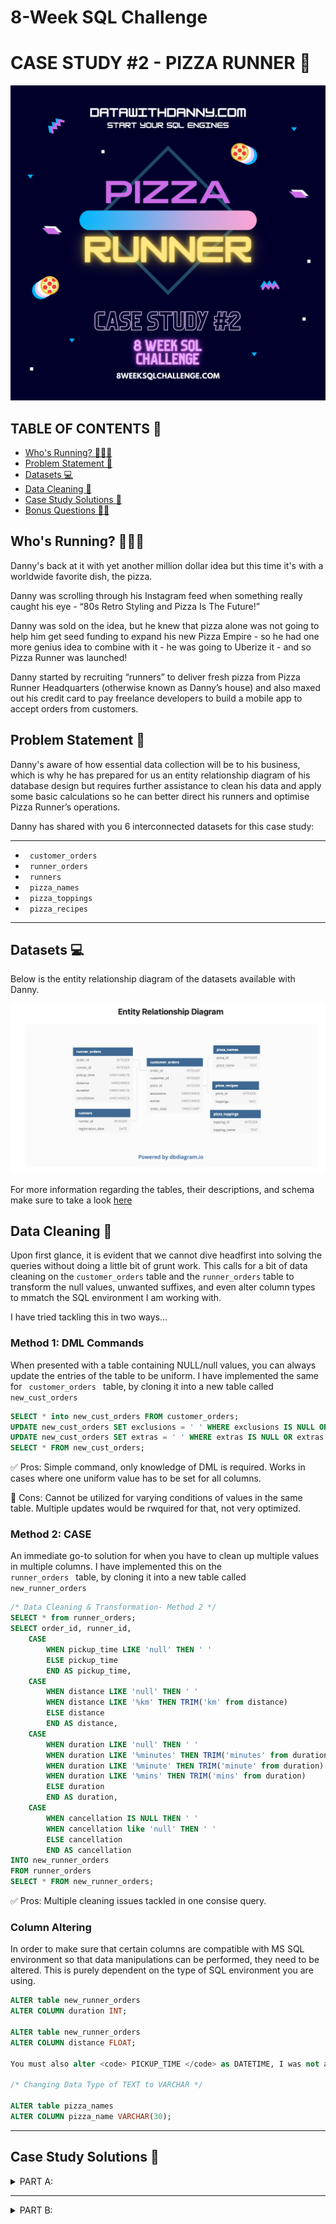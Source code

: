 # 8-Week SQL Challenge

# CASE STUDY #2 - PIZZA RUNNER 🍕

![picturelogo](https://github.com/iaks23/8WeekSqlChallenge/blob/main/img/W2.png)

## TABLE OF CONTENTS 📖
* [Who's Running? 🏃🏻‍♀️](#who's-running)
* [Problem Statement 🔨](#problem-statement)
* [Datasets 💻](#datasets)
* [Data Cleaning 🧹](#cleaning)
* [Case Study Solutions 🔑](#case-study-solutions)
* [Bonus Questions 💃🏻](#bonus-questions)




## Who's Running? 🏃🏻‍♀️ <a name="who's-running"></a>

Danny's back at it with yet another million dollar idea but this time it's with a worldwide favorite dish, the pizza.

Danny was scrolling through his Instagram feed when something really caught his eye - “80s Retro Styling and Pizza Is The Future!”

Danny was sold on the idea, but he knew that pizza alone was not going to help him get seed funding to expand his new Pizza Empire - so he had one more genius idea to combine with it - he was going to Uberize it - and so Pizza Runner was launched!

Danny started by recruiting “runners” to deliver fresh pizza from Pizza Runner Headquarters (otherwise known as Danny’s house) and also maxed out his credit card to pay freelance developers to build a mobile app to accept orders from customers.


## Problem Statement 🔨 <a name="problem-statement"></a>

Danny's aware of how essential data collection will be to his business, which is why he has prepared for us an entity relationship diagram of his database design but requires further assistance to clean his data and apply some basic calculations so he can better direct his runners and optimise Pizza Runner’s operations.

Danny has shared with you 6 interconnected datasets for this case study:

---------------

* <code> customer_orders </code>
* <code> runner_orders </code>
* <code> runners </code>
* <code> pizza_names </code>
* <code> pizza_toppings </code>
* <code> pizza_recipes </code>

---------------

## Datasets 💻 <a name="datasets"></a>

Below is the entity relationship diagram of the datasets available with Danny.

![ER](https://github.com/iaks23/8WeekSqlChallenge/blob/main/img/ER.png)

For more information regarding the tables, their descriptions, and schema make sure to take a look [here](https://8weeksqlchallenge.com/case-study-2/)

## Data Cleaning 🧹 <a name="cleaning"></a>

Upon first glance, it is evident that we cannot dive headfirst into solving the queries without doing a little bit of grunt work. This calls for a bit of data cleaning on the <code>customer_orders</code> table and the <code>runner_orders</code> table to transform the null values, unwanted suffixes, and even alter column types to mmatch the SQL environment I am working with. 

I have tried tackling this in two ways...

### Method 1: DML Commands 

When presented with a table containing NULL/null values, you can always update the entries of the table to be uniform. I have implemented the same for <code> customer_orders </code> table, by cloning it into a new table called <code> new_cust_orders </code>

```sql
SELECT * into new_cust_orders FROM customer_orders;
UPDATE new_cust_orders SET exclusions = ' ' WHERE exclusions IS NULL OR exclusions = 'null'
UPDATE new_cust_orders SET extras = ' ' WHERE extras IS NULL OR extras = 'null'
SELECT * FROM new_cust_orders;
```

✅ Pros: Simple command, only knowledge of DML is required. Works in cases where one uniform value has to be set for all columns. 


🛑 Cons: Cannot be utilized for varying conditions of values in the same table. Multiple updates would be rwquired for that, not very optimized. 

### Method 2: CASE 

An immediate go-to solution for when you have to clean up multiple values in multiple columns. I have implemented this on the <code> runner_orders </code> table, by cloning it into a new table called <code> new_runner_orders </code>

```sql
/* Data Cleaning & Transformation- Method 2 */
SELECT * from runner_orders;
SELECT order_id, runner_id,
    CASE 
        WHEN pickup_time LIKE 'null' THEN ' '
        ELSE pickup_time
        END AS pickup_time,
    CASE 
        WHEN distance LIKE 'null' THEN ' '
        WHEN distance LIKE '%km' THEN TRIM('km' from distance)
        ELSE distance
        END AS distance,
    CASE 
        WHEN duration LIKE 'null' THEN ' '
        WHEN duration LIKE '%minutes' THEN TRIM('minutes' from duration)
        WHEN duration LIKE '%minute' THEN TRIM('minute' from duration)
        WHEN duration LIKE '%mins' THEN TRIM('mins' from duration)
        ELSE duration
        END AS duration,
    CASE 
        WHEN cancellation IS NULL THEN ' '
        WHEN cancellation like 'null' THEN ' '
        ELSE cancellation
        END AS cancellation
INTO new_runner_orders
FROM runner_orders
SELECT * FROM new_runner_orders;
```
✅ Pros: Multiple cleaning issues tackled in one consise query. 

### Column Altering

In order to make sure that certain columns are compatible with MS SQL environment so that data manipulations can be performed, they need to be altered. This is purely dependent on the type of SQL environment you are using.

```sql
ALTER table new_runner_orders 
ALTER COLUMN duration INT;

ALTER table new_runner_orders 
ALTER COLUMN distance FLOAT;

You must also alter <code> PICKUP_TIME </code> as DATETIME, I was not able to create the table with the previous data type so I am not including the code here.

/* Changing Data Type of TEXT to VARCHAR */

ALTER table pizza_names 
ALTER COLUMN pizza_name VARCHAR(30);

```
-------

## Case Study Solutions 🔑 <a name="case-study-solutions"></a>

<details> 
    <summary>
        PART A:
    </summary>
    
### Q1: How many pizzas were ordered?
    
Level: 1️⃣
    
 ```sql
   SELECT COUNT(*) AS total_pizza_orders FROM new_cust_orders;
 ```
 
|total_pizza_orders|
|---|
|14|
    
### Q2: How many unique customer orders were made?

LEVEL: 1️⃣
    
```sql
  SELECT COUNT(DISTINCT(order_id)) AS unique_cust_orders FROM new_cust_orders;
```
    
|unique_cust_orders|
|---|
|10|
    
    
### Q3: How many successful orders were delivered by each runner? 
    
LEVEL: 1️⃣

    
```sql
    
SELECT runner_id, COUNT(*) AS successful_orders 
FROM new_runner_orders 
WHERE duration!= 0
GROUP BY runner_id;
    
```

|runner_id|successful_orders|
|---|---|
|1| 4|
|2| 3|
|3| 1|
    
Looks like runner 1 has been having quite a busy time successfully getting the pizzas! Make sure to tip him extra!
    
    
### Q4: How many of each type of pizza was delivered?
    
LEVEL: :two:

    
```sql
    
SELECT p.pizza_name, COUNT(c.pizza_id) AS delivered_pizzas
FROM new_cust_orders AS c 
JOIN new_runner_orders AS r
ON c.order_id = r.order_id
JOIN pizza_names AS p 
ON c.pizza_id = p.pizza_id
WHERE r.duration != 0
GROUP BY p.pizza_name;
    
```

|pizza_name|delivered_pizzas|
|---|---|
|Meatlovers| 9|
|Vegetarian| 3|

    
The meatlovers pizza seems to be quite hit! 
    
### Q5: How many Vegetarian and Meatlovers were ordered by each customer?
    
LEVEL: :two:

    
```sql
    
SELECT c.customer_id, p.pizza_name, COUNT(p.pizza_name) AS order_count 
FROM new_cust_orders AS c 
JOIN pizza_names AS p 
ON c.pizza_id = p.pizza_id
GROUP BY c.customer_id, p.pizza_name
ORDER BY c.customer_id; 
    
```

|customer_id|pizza_name|order_count|
|---|---|---|
|101|Meatlovers| 2|
|101|Vegetarian| 1|
|102|Meatlovers| 2|
|102|Vegetarian| 1|
|103|Meatlovers| 3|
|103|Vegetarian| 1|
|104|Meatlovers| 3|
|105|Vegetarian| 1|
    
Looks like all customers have given both the pizzas a try, but still prefer to reorder the Meatlovers a lot more! Maybe we can figure out the topping options in the vegatrian to push the sales up!
    
### Q6: What was the maximum number of pizzas delivered in a single order?
    
LEVEL: :two:

    
```sql
    
WITH max_order_cte AS (

SELECT c.order_id, COUNT(c.pizza_id) AS number_of_orders 
FROM new_cust_orders AS c JOIN 
new_runner_orders AS r 
ON c.order_id = r.order_id
GROUP BY c.order_id

)

SELECT MAX(number_of_orders) AS max_pizza FROM max_order_cte;
    
```
|max_order_cte|
|---|
|3|

Three pizzas in a single order, that mustve been quite the party!
    

    
    
    
</details> 

-------

<details> 
    <summary>
        PART B:
    </summary>
    
</details> 


